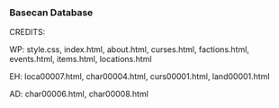 ### Basecan Database

CREDITS:



WP: style.css, index.html, about.html, curses.html, factions.html, events.html, items.html, locations.html

EH: loca00007.html, char00004.html, curs00001.html, land00001.html

AD: char00006.html, char00008.html

